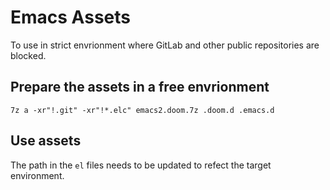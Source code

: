 # Emacs Assets

To use in strict envrionment where GitLab and other public repositories are blocked.

## Prepare the assets in a free envrionment

```
7z a -xr"!.git" -xr"!*.elc" emacs2.doom.7z .doom.d .emacs.d
```

## Use assets

The path in the `el` files needs to be updated to refect the target environment.
